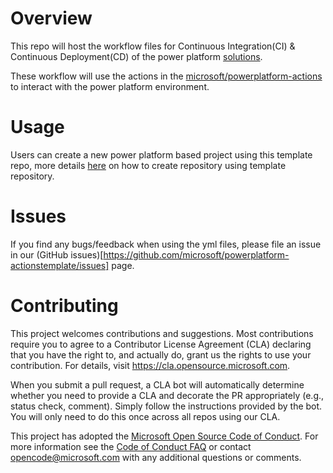 # Overview

This repo will host the workflow files for Continuous Integration(CI) & Continuous Deployment(CD) of the power platform [solutions](https://docs.microsoft.com/en-us/powerapps/maker/common-data-service/solutions-overview).

These workflow will use the actions in the [microsoft/powerplatform-actions](https://github.com/microsoft/powerplatform-actions) to interact with the power platform environment.

# Usage

Users can create a new power platform based project using this template repo, more details [here](https://docs.github.com/en/free-pro-team@latest/github/creating-cloning-and-archiving-repositories/creating-a-repository-from-a-template) on how to create repository using template repository.

# Issues

If you find any bugs/feedback when using the yml files, please file an issue in our (GitHub issues)[https://github.com/microsoft/powerplatform-actionstemplate/issues] page. 


# Contributing

This project welcomes contributions and suggestions.  Most contributions require you to agree to a
Contributor License Agreement (CLA) declaring that you have the right to, and actually do, grant us
the rights to use your contribution. For details, visit https://cla.opensource.microsoft.com.

When you submit a pull request, a CLA bot will automatically determine whether you need to provide
a CLA and decorate the PR appropriately (e.g., status check, comment). Simply follow the instructions
provided by the bot. You will only need to do this once across all repos using our CLA.

This project has adopted the [Microsoft Open Source Code of Conduct](https://opensource.microsoft.com/codeofconduct/).
For more information see the [Code of Conduct FAQ](https://opensource.microsoft.com/codeofconduct/faq/) or
contact [opencode@microsoft.com](mailto:opencode@microsoft.com) with any additional questions or comments.
